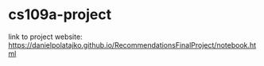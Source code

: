 # cs109a-project

link to project website: https://danielpolatajko.github.io/RecommendationsFinalProject/notebook.html
